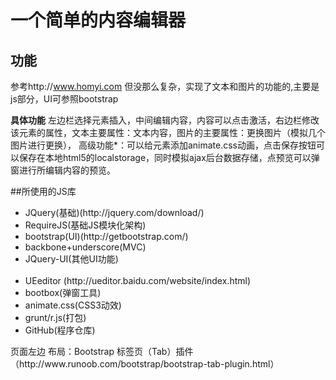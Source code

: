 # 一个简单的内容编辑器
## 功能
参考http://www.homyi.com 但没那么复杂，实现了文本和图片的功能的,主要是js部分，UI可参照bootstrap
<p><strong>具体功能</strong>
左边栏选择元素插入，中间编辑内容，内容可以点击激活，右边栏修改该元素的属性，文本主要属性：文本内容，图片的主要属性：更换图片（模拟几个图片进行更换），
高级功能*：可以给元素添加animate.css动画，点击保存按钮可以保存在本地html5的localstorage，同时模拟ajax后台数据存储，点预览可以弹窗进行所编辑内容的预览。</p>
##所使用的JS库
<ul>
  <li>JQuery(基础)(http://jquery.com/download/)</li>
  <li>RequireJS(基础JS模块化架构)</li>
  <li>bootstrap(UI)(http://getbootstrap.com/)</li>
  <li>backbone+underscore(MVC)</li>
  <li>JQuery-UI(其他UI功能)</li>
  <li>UEeditor (http://ueditor.baidu.com/website/index.html) </li>
  <li>bootbox(弹窗工具)</li>
  <li>animate.css(CSS3动效)</li>
  <li>grunt/r.js(打包)</li>
  <li>GitHub(程序仓库)</li>
</ul>


<p>页面左边 布局：Bootstrap 标签页（Tab）插件 （http://www.runoob.com/bootstrap/bootstrap-tab-plugin.html）</p>